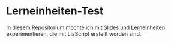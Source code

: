 # Lerneinheiten-Test
In diesem Repositorium möchte ich mit Slides und Lerneinheiten experimentieren, die mit LiaScript erstellt worden sind.
